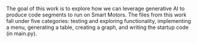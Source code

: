The goal of this work is to explore how we can leverage generative AI to produce code segments to run on Smart Motors. The files from this work fall under five categories: testing and exploring functionality, implementing a menu, generating a table, creating a graph, and writing the startup code (in main.py). 
